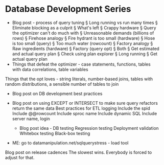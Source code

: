 # Database Development Series

- Blog post - process of query tuning
   § Long running vs run many times
   § Eliminate blocking as a culprit
   § What's left
      § Crappy hardware
      § Query the optimizer can't do much with
      § Unreasonable demands (billions of rows)
      § Firehose analogy
         § Fire hydrant is too small (hardware)
         § Hose is too small (query)
         § Too much water (rowcount)
      § Factory analogy
         § Raw ingredients (hardware)
         § Factory (query opt)
   § Both
      § Get estimated and actual query plan
      § Check using plan explorer
   § Long running
      § Get actual query plan
- Things that defeat the optimizer - case statements, functions, tables with data correlations, table variables

Things that the opt loves - string literals, number-based joins, tables with random distributions, a sensible number of tables to join

- Blog post on DB development best practices
- Blog post on using EXCEPT or INTERSECT to make sure query refactors return the same data
Best practices for ETL logging
   Include the spid
   Include @@rowcount
   Include sproc name
   Include dynamic SQL
   Include server name, login


   - Blog post idea - DB testing
   Regression testing
   Deployment validation
   Whitebox testing
   Black-box testing
- ME: go to datamanipulation.net/sqlquerystress - load tool

Blog post on release cadences
   The slowest wins. Everybody is forced to adjust for that.
